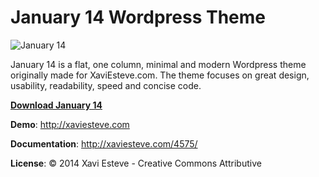
<h1>January 14 Wordpress Theme</h1>

<p><img src="http://xaviesteve.com/wp-content/uploads/2014/02/xaviesteve-jan14-screenshots.jpg" alt="January 14"></p>

<p>January 14 is a flat, one column, minimal and modern Wordpress theme originally made for XaviEsteve.com. The theme focuses on great design, usability, readability, speed and concise code.</p>

<p><b><a class="button" href="https://github.com/luckyshot/xe-jan14/archive/master.zip">Download January 14</a></b></p>

<p><b>Demo</b>: <a href="http://xaviesteve.com/">http://xaviesteve.com</a></small></p>

<p><b>Documentation</b>: <a href="http://xaviesteve.com/4575/">http://xaviesteve.com/4575/</a></small></p>

<p><b>License</b>: &copy; 2014 Xavi Esteve - Creative Commons Attributive</p>